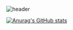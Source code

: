 <!--Header-->
![header](https://capsule-render.vercel.app/api?type=wave&color=gradient&height=300&section=header&text=Yujin%20Kim&fontSize=90)
<!--CalculateRanksAPI-->
[![Anurag's GitHub stats](https://github-readme-stats.vercel.app/api?username=yujinkim1&count_private=true&title_color=fff&text_color=fff&bg_color=30,12c2e9,c471ed,f64f59)](https://github.com/anuraghazra/github-readme-stats)